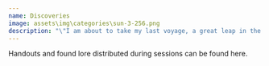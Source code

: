 ```yaml
---
name: Discoveries
image: assets\img\categories\sun-3-256.png
description: "\"I am about to take my last voyage, a great leap in the dark.\""
---
```


Handouts and found lore distributed during sessions can be found here.